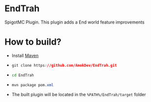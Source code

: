 # EndTrah
SpigotMC Plugin. This plugin adds a End world feature improvements

# How to build?
+ Install [Maven](https://maven.apache.org/)
+ ```css
  git clone https://github.com/AmokDev/EndTrah.git
  ```
+ ```sh
  cd EndTrah
  ```
+ ```css
  mvn package pom.xml
  ```
+ The built plugin will be located in the `%PATH%/EndTrah/target` folder
